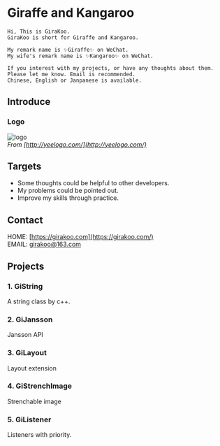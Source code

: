 # Giraffe and Kangaroo

```text
Hi, This is GiraKoo.  
GiraKoo is short for Giraffe and Kangaroo.  

My remark name is ✨Giraffe✨ on WeChat.  
My wife's remark name is ✨Kangaroo✨ on WeChat.  

If you interest with my projects, or have any thoughts about them.  
Please let me know. Email is recommended.  
Chinese, English or Janpanese is available.  

```

## Introduce

### Logo

![logo](https://girakoo.com/img/logo.png)  
*From [http://yeelogo.com/](http://yeelogo.com/)*

## Targets

- Some thoughts could be helpful to other developers.
- My problems could be pointed out.
- Improve my skills through practice.

## Contact

HOME: [https://girakoo.com](https://girakoo.com/)  
EMAIL: [girakoo@163.com](mailto:girakoo@163.com)

## Projects

### 1. GiString

A string class by c++.  

### 2. GiJansson

Jansson API

### 3. GiLayout

Layout extension

### 4. GiStrenchImage

Strenchable image

### 5. GiListener

Listeners with priority.
